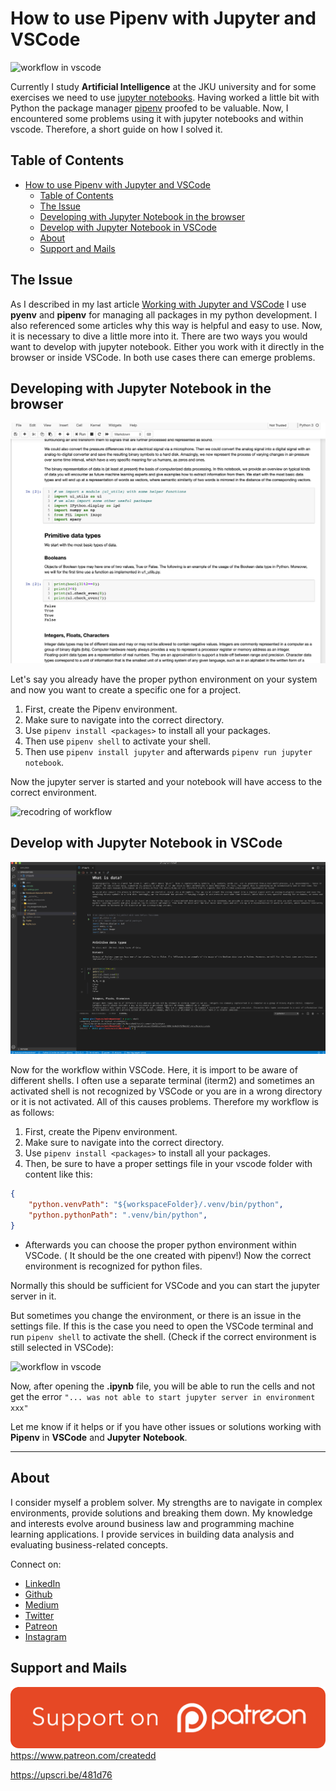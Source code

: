 # How to use Pipenv with Jupyter and VSCode

![workflow in vscode](http://g.recordit.co/rW0naXU6ZT.gif)

Currently I study **Artificial Intelligence** at the JKU university and for some exercises we need to use [jupyter notebooks](https://jupyter.org/). Having worked a little bit with Python the package manager [pipenv](https://pipenv-fork.readthedocs.io/en/latest/) proofed to be valuable. Now, I encountered some problems using it with jupyter notebooks and within vscode. Therefore, a short guide on how I solved it.

## Table of Contents
- [How to use Pipenv with Jupyter and VSCode](#how-to-use-pipenv-with-jupyter-and-vscode)
  - [Table of Contents](#table-of-contents)
  - [The Issue](#the-issue)
  - [Developing with Jupyter Notebook in the browser](#developing-with-jupyter-notebook-in-the-browser)
  - [Develop with Jupyter Notebook in VSCode](#develop-with-jupyter-notebook-in-vscode)
  - [About](#about)
  - [Support and Mails](#support-and-mails)

## The Issue

As I described in my last article [Working with Jupyter and VSCode](https://towardsdatascience.com/working-with-vscode-and-jupyter-notebook-style-5ecaf47f9f84) I use **pyenv** and **pipenv** for managing all packages in my python development. I also referenced some articles why this way is helpful and easy to use.
Now, it is necessary to dive a little more into it. There are two ways you would want to develop with jupyter notebook. Either you work with it directly in the browser or inside VSCode. In both use cases there can emerge problems.

## Developing with Jupyter Notebook in the browser

![jupyter in browser](../assets/VSCodePipenv/jupyterBrowser.png)

Let's say you already have the proper python environment on your system and now you want to create a specific one for a project.

1. First, create the Pipenv environment.
2. Make sure to navigate into the correct directory.
3. Use `pipenv install <packages>` to install all your packages.
4. Then use `pipenv shell` to activate your shell.
5. Then use `pipenv install jupyter` and afterwards `pipenv run jupyter notebook`.

Now the jupyter server is started and your notebook will have access to the correct environment.

![recodring of workflow](http://g.recordit.co/TKgvPApDuF.gif)

## Develop with Jupyter Notebook in VSCode

![jupyter in vscode](../assets/VSCodePipenv/jupyterVSCode.png)

Now for the workflow within VSCode.
Here, it is import to be aware of different shells. I often use a separate terminal (iterm2) and sometimes an activated shell is not recognized by VSCode or you are in a wrong directory or it is not activated. All of this causes problems. Therefore my workflow is as follows:


1. First, create the Pipenv environment.
2. Make sure to navigate into the correct directory.
3. Use `pipenv install <packages>` to install all your packages.
4. Then, be sure to have a proper settings file in your vscode folder with content like this:

```json
{
    "python.venvPath": "${workspaceFolder}/.venv/bin/python",
    "python.pythonPath": ".venv/bin/python",
}
```
- Afterwards you can choose the proper python environment within VSCode. ( It should be the one created with pipenv!)
Now the correct environment is recognized for python files.

Normally this should be sufficient for VSCode and you can start the jupyter server in it.

But sometimes you change the environment, or there is an issue in the settings file.
If this is the case you need to open the VSCode terminal and run `pipenv shell` to activate the shell. (Check if the correct environment is still selected in VSCode):

![workflow in vscode](http://g.recordit.co/rW0naXU6ZT.gif)


Now, after opening the **.ipynb** file, you will be able to run the cells and not get the error `"... was not able to start jupyter server in environment xxx"`

Let me know if it helps or if you have other issues or solutions working with **Pipenv** in **VSCode** and **Jupyter** **Notebook**.

---

## About

I consider myself a problem solver. My strengths are to navigate in complex environments, provide solutions and breaking them down.
My knowledge and interests evolve around business law and programming machine learning applications.
I provide services in building data analysis and evaluating business-related concepts.

Connect on:
- [LinkedIn](https://www.linkedin.com/in/createdd)
- [Github](https://github.com/Createdd)
- [Medium](https://medium.com/@createdd)
- [Twitter](https://twitter.com/_createdd)
- [Patreon](https://www.patreon.com/createdd)
- [Instagram](https://www.instagram.com/create.dd/)

## Support and Mails

[![supportPatreon](../../patreonImg.png)](https://www.patreon.com/createdd)
https://www.patreon.com/createdd

https://upscri.be/481d76

<!-- Written by Daniel Deutsch -->